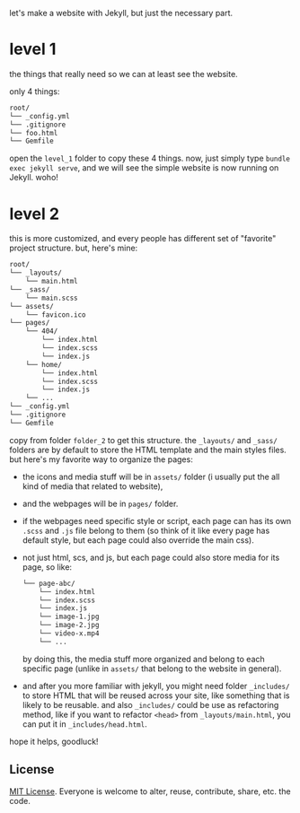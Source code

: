 let's make a website with Jekyll, but just the necessary part.

# level 1

the things that really need so we can at least see the website.

only 4 things:

```txt
root/
└── _config.yml
└── .gitignore
└── foo.html
└── Gemfile
```

open the `level_1` folder to copy these 4 things. now, just simply type `bundle exec jekyll serve`, and we will see the simple website is now running on Jekyll. woho!

# level 2

this is more customized, and every people has different set of "favorite" project structure. but, here's mine:

```txt
root/
└── _layouts/
    └── main.html
└── _sass/
    └── main.scss
└── assets/
    └── favicon.ico
└── pages/
    └── 404/
        └── index.html
        └── index.scss
        └── index.js
    └── home/
        └── index.html
        └── index.scss
        └── index.js
    └── ...
└── _config.yml
└── .gitignore
└── Gemfile
```

copy from folder `folder_2` to get this structure. the `_layouts/` and `_sass/` folders are by default to store the HTML template and the main styles files. but here's my favorite way to organize the pages:

- the icons and media stuff will be in `assets/` folder (i usually put the all kind of media that related to website), 
- and the webpages will be in `pages/` folder. 
- if the webpages need specific style or script, each page can has its own `.scss` and `.js` file belong to them (so think of it like every page has default style, but each page could also override the main css).
- not just html, scs, and js, but each page could also store media for its page, so like:

    ```txt
    └── page-abc/
        └── index.html
        └── index.scss
        └── index.js
        └── image-1.jpg
        └── image-2.jpg
        └── video-x.mp4
        └── ...
    ```

    by doing this, the media stuff more organized and belong to each specific page (unlike in `assets/` that belong to the website in general).

- and after you more familiar with jekyll, you might need folder `_includes/` to store HTML that will be reused across your site, like something that is likely to be reusable. and also `_includes/` could be use as refactoring method, like if you want to refactor `<head>` from `_layouts/main.html`, you can put it in `_includes/head.html`.

hope it helps, goodluck!

## License

[MIT License](https://en.wikipedia.org/wiki/MIT_License). Everyone is welcome to alter, reuse, contribute, share, etc. the code.
